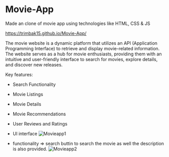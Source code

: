 # Movie-App
Made an clone of movie app using technologies like HTML, CSS &amp; JS


https://trimbak15.github.io/Movie-App/

The movie website is a dynamic platform that utilizes an API (Application Programming Interface) to retrieve and display movie-related information. The website serves as a hub for movie enthusiasts, providing them with an intuitive and user-friendly interface to search for movies, explore details, and discover new releases.

Key features: 
* Search Functionality
* Movie Listings
* Movie Details
* Movie Recommendations
* User Reviews and Ratings

* UI interface
![Movieapp1](https://user-images.githubusercontent.com/118504736/233045959-035ef0c2-cd90-4c68-a9c7-d14ee15d5d66.png)

* functionality => search buttin to search the movie as well the description is also provided.
![Movieapp2](https://user-images.githubusercontent.com/118504736/233046145-1a741620-6264-48d9-8281-a1852ec1f21d.png)
